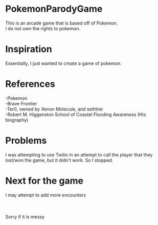 # PokemonParodyGame
This is an arcade game that is based off of Pokemon.
<br>
I do not own the rights to pokemon.

# Inspiration
Essentially, I just wanted to create a game of pokemon.

# References
-Pokemon
<br>
-Brave Frontier
<br>
-Ter0, owned by Xenon Molecule, and sethtrei
<br>
-Robert M. Higgenston School of Coastel Flooding Awareness (His biography)

# Problems
I was attempting to use Twilio in an attempt to call the player that they lost/won the game, but it didn't work. So I stopped.

# Next for the game
I may attempt to add more encounters
<br>
<br>
<br>
<br>
Sorry if it is messy
